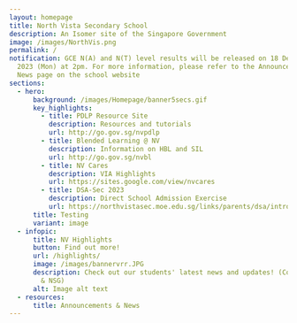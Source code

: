 ```yaml
---
layout: homepage
title: North Vista Secondary School
description: An Isomer site of the Singapore Government
image: /images/NorthVis.png
permalink: /
notification: GCE N(A) and N(T) level results will be released on 18 December
  2023 (Mon) at 2pm. For more information, please refer to the Announcements &
  News page on the school website
sections:
  - hero:
      background: /images/Homepage/banner5secs.gif
      key_highlights:
        - title: PDLP Resource Site
          description: Resources and tutorials
          url: http://go.gov.sg/nvpdlp
        - title: Blended Learning @ NV
          description: Information on HBL and SIL
          url: http://go.gov.sg/nvbl
        - title: NV Cares
          description: VIA Highlights
          url: https://sites.google.com/view/nvcares
        - title: DSA-Sec 2023
          description: Direct School Admission Exercise
          url: https://northvistasec.moe.edu.sg/links/parents/dsa/introduction/
      title: Testing
      variant: image
  - infopic:
      title: NV Highlights
      button: Find out more!
      url: /highlights/
      image: /images/bannervrr.JPG
      description: Check out our students' latest news and updates! (Competitions, SYF
        & NSG)
      alt: Image alt text
  - resources:
      title: Announcements & News
---
```

